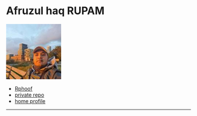 # Afruzul haq RUPAM

![Rphoof avatar](../.avatars/Rphoof.jpeg)

- [Rphoof](https://github.com/Rphoof)
- [private repo](https://github.com/lab-antwerp-1/Rphoof)
- [home profile](https://github.com/lab-antwerp-1/home#Rphoof)

---
